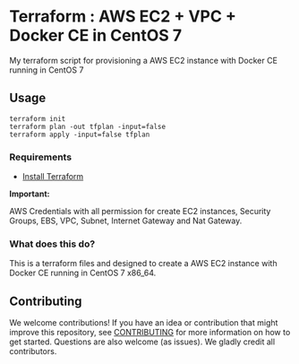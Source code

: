 # Terraform : AWS EC2 + VPC + Docker CE in CentOS 7

My terraform script for provisioning a AWS EC2 instance with Docker CE running in CentOS 7

## Usage
```
terraform init
terraform plan -out tfplan -input=false
terraform apply -input=false tfplan
```
### Requirements

- [Install Terraform](https://www.terraform.io/intro/getting-started/install.html)

**Important:**

AWS Credentials with all permission for create EC2 instances, Security Groups, EBS, VPC, Subnet, Internet Gateway and Nat Gateway.

### What does this do?

This is a terraform files and designed to create a AWS EC2 instance with Docker CE running in CentOS 7 x86_64.

## Contributing

We welcome contributions! If you have an idea or contribution that might improve this repository, see [CONTRIBUTING](https://github.com/zokeber/terraform-ec2-centos7-docker/blob/master/CONTRIBUTING.md) for more information on how to get started. Questions are also welcome (as issues). We gladly credit all contributors.